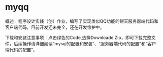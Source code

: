 # myqq
概述：程序设计实践（创）作业，编写了实现类似QQ功能的聊天服务器端代码和客户端代码，目前开发还未完全，还在开发维护中。

下载和安装注意事项：点击绿色的Code,选择Downloade Zip，即可下载完整文件，后续操作请详细阅读“mysql的配置和安装”、“服务器端代码的配置”和“客户端代码的配置”。

